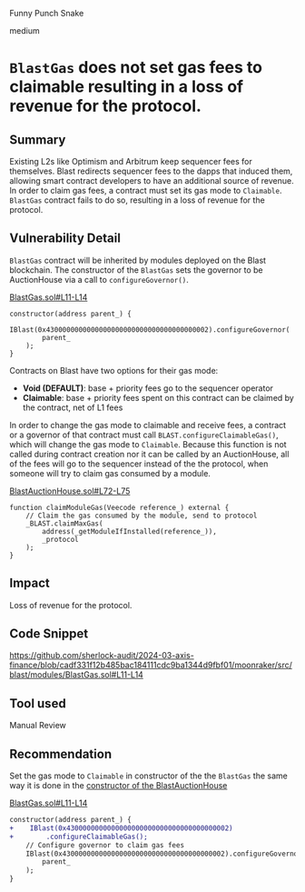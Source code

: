 Funny Punch Snake

medium

# `BlastGas` does not set gas fees to claimable resulting in a loss of revenue for the protocol.

## Summary
Existing L2s like Optimism and Arbitrum keep sequencer fees for themselves. Blast redirects sequencer fees to the dapps that induced them, allowing smart contract developers to have an additional source of revenue. In order to claim gas fees, a contract must set its gas mode to `Claimable`. `BlastGas` contract fails to do so, resulting in a loss of revenue for the protocol.
## Vulnerability Detail
`BlastGas` contract will be inherited by modules deployed on the Blast blockchain. The constructor of the `BlastGas` sets the governor to be AuctionHouse via a call to `configureGovernor()`. 

[BlastGas.sol#L11-L14](https://github.com/sherlock-audit/2024-03-axis-finance/blob/cadf331f12b485bac184111cdc9ba1344d9fbf01/moonraker/src/blast/modules/BlastGas.sol#L11-L14)
```solidity
constructor(address parent_) {
    IBlast(0x4300000000000000000000000000000000000002).configureGovernor(
        parent_
    );
}
```
Contracts on Blast have two options for their gas mode:
* **Void (DEFAULT)**: base + priority fees go to the sequencer operator
* **Claimable**: base + priority fees spent on this contract can be claimed by the contract, net of L1 fees

In order to change the gas mode to claimable and receive fees, a contract or a governor of that contract must call `BLAST.configureClaimableGas()`, which will change the gas mode to `Claimable`. Because this function is not called during contract creation nor it can be called by an AuctionHouse, all of the fees will go to the sequencer instead of the the protocol, when someone will try to claim gas consumed by a module.

[BlastAuctionHouse.sol#L72-L75](https://github.com/sherlock-audit/2024-03-axis-finance/blob/cadf331f12b485bac184111cdc9ba1344d9fbf01/moonraker/src/blast/BlastAuctionHouse.sol#L72-L75)
```solidity
function claimModuleGas(Veecode reference_) external {
    // Claim the gas consumed by the module, send to protocol
    _BLAST.claimMaxGas(
        address(_getModuleIfInstalled(reference_)),
        _protocol
    );
}
```
## Impact
Loss of revenue for the protocol.
## Code Snippet
https://github.com/sherlock-audit/2024-03-axis-finance/blob/cadf331f12b485bac184111cdc9ba1344d9fbf01/moonraker/src/blast/modules/BlastGas.sol#L11-L14
## Tool used

Manual Review

## Recommendation
Set the gas mode to `Claimable` in constructor of the the `BlastGas` the same way it is done in the [constructor of the BlastAuctionHouse](https://github.com/sherlock-audit/2024-03-axis-finance/blob/cadf331f12b485bac184111cdc9ba1344d9fbf01/moonraker/src/blast/BlastAuctionHouse.sol#L58)

[BlastGas.sol#L11-L14](https://github.com/sherlock-audit/2024-03-axis-finance/blob/cadf331f12b485bac184111cdc9ba1344d9fbf01/moonraker/src/blast/modules/BlastGas.sol#L11-L14)
```diff
constructor(address parent_) {
+    IBlast(0x4300000000000000000000000000000000000002)
+        .configureClaimableGas();
    // Configure governor to claim gas fees
    IBlast(0x4300000000000000000000000000000000000002).configureGovernor(
        parent_
    );
}
```
